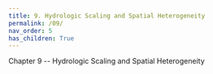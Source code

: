 ```yaml
---
title: 9. Hydrologic Scaling and Spatial Heterogeneity
permalink: /09/
nav_order: 5
has_children: True
---
```


Chapter 9 -- Hydrologic Scaling and Spatial Heterogeneity